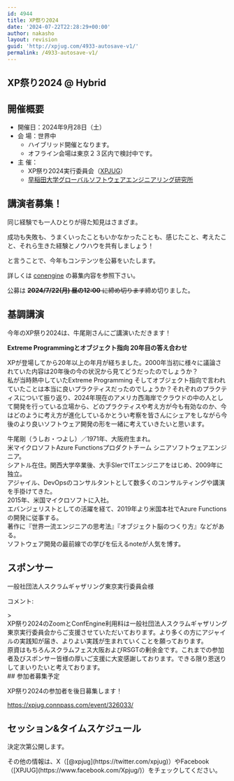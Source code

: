 ```yaml
---
id: 4944
title: XP祭り2024
date: '2024-07-22T22:28:29+00:00'
author: nakasho
layout: revision
guid: 'http://xpjug.com/4933-autosave-v1/'
permalink: /4933-autosave-v1/
---
```


## XP祭り2024 @ Hybrid

## 開催概要

- 開催日：2024年9月28日（土）
- 会 場：世界中 
    - ハイブリッド開催となります。
    - オフライン会場は東京２３区内で検討中です。
- 主 催： 
    - XP祭り2024実行委員会（[XPJUG](http://xpjug.com/about/)）
    - [早稲田大学グローバルソフトウェアエンジニアリング研究所](https://www.waseda.jp/inst/gcs/institutes-2/globalsoftware/)

## 講演者募集！

同じ経験でも一人ひとりが得た知見はさまざま。

成功も失敗も、うまくいったこともいかなかったことも、感じたこと、考えたこと、それら生きた経験とノウハウを共有しましょう！

と言うことで、今年もコンテンツを公募をいたします。

詳しくは [conengine](https://confengine.com/conferences/xp2024) の募集内容を参照下さい。

公募は <del>**2024/7/22(月) 昼の12:00** に締め切ります</del>締め切りました。

## 基調講演

今年のXP祭り2024は、牛尾剛さんにご講演いただきます！

**Extreme Programmingとオブジェクト指向 20年目の答え合わせ**

XPが登場してから20年以上の年月が経ちました。2000年当初に様々に議論されていた内容は20年後の今の状況から見てどうだったのでしょうか？  
私が当時熱中していたExtreme Programming そしてオブジェクト指向で言われていたことは本当に良いプラクティスだったのでしょうか？それぞれのプラクティスについて振り返り、2024年現在のアメリカ西海岸でクラウドの中の人として開発を行っている立場から、どのプラクティスや考え方が今も有効なのか、今はどのように考え方が進化しているかとうい考察を皆さんにシェアをしながら今後のより良いソフトウェア開発の形を一緒に考えていきたいと思います。

牛尾剛（うしお・つよし）／1971年、大阪府生まれ。  
米マイクロソフトAzure Functionsプロダクトチーム シニアソフトウェアエンジニア。  
シアトル在住。関西大学卒業後、大手SIerでITエンジニアをはじめ、2009年に独立。  
アジャイル、DevOpsのコンサルタントとして数多くのコンサルティングや講演を手掛けてきた。  
2015年、米国マイクロソフトに入社。  
エバンジェリストとしての活躍を経て、2019年より米国本社でAzure Functionsの開発に従事する。  
著作に『世界一流エンジニアの思考法』『オブジェクト脳のつくり方』などがある。  
ソフトウェア開発の最前線での学びを伝えるnoteが人気を博す。

## スポンサー

<span style="font-weight: 400;">一般社団法人スクラムギャザリング東京実行委員会様</span>

コメント:

<div class="kvgmc6g5 cxmmr5t8 oygrvhab hcukyx3x c1et5uql ii04i59q">> <div dir="auto">XP祭り2024のZoomとConfEngine利用料は一般社団法人スクラムギャザリング東京実行委員会からご支援させていただいております。より多くの方にアジャイルの実践知が届き、よりよい実践が生まれていくことを願っております。</div><div dir="auto">原資はもちろんスクラムフェス大阪およびRSGTの剰余金です。これまでの参加者及びスポンサー皆様の厚いご支援に大変感謝しております。できる限り恩送りしてまいりたいと考えております。</div>

<div dir="auto">## 参加者募集予定

XP祭り2024の参加者を後日募集します！

https://xpjug.connpass.com/event/326033/

## セッション&amp;タイムスケジュール

決定次第公開します。

</div></div>その他の情報は、X（[@xpjug](https://twitter.com/xpjug)）やFacebook（[XPJUG](https://www.facebook.com/Xpjug/)）をチェックしてください。